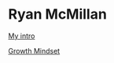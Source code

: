 # Ryan McMillan

[My intro](https://drahoot.github.io/super-duper-doodle/intro.md)

[Growth Mindset](https://drahoot.github.io/super-duper-doodle/growth.md)
